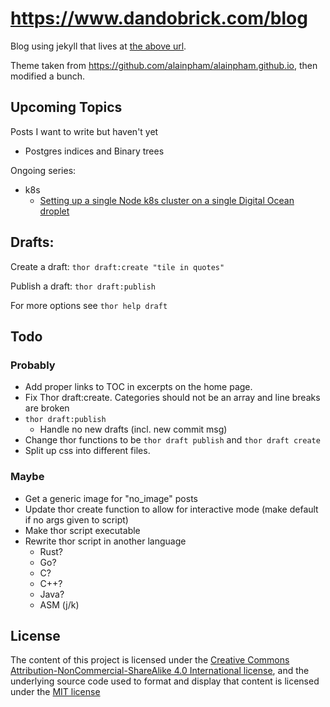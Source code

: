 # https://www.dandobrick.com/blog
Blog using jekyll that lives at [the above url](https://www.dandobrick.com/blog).

Theme taken from https://github.com/alainpham/alainpham.github.io, then modified a bunch.

## Upcoming Topics
Posts I want to write but haven't yet

- Postgres indices and Binary trees

Ongoing series:
- k8s
  - [Setting up a single Node k8s cluster on a single Digital Ocean droplet](https://dandobrick.com/blog/tags/#do-k8s-node)

## Drafts:

Create a draft: `thor draft:create "tile in quotes"`

Publish a draft: `thor draft:publish`

For more options see `thor help draft`

## Todo
### Probably
- Add proper links to TOC in excerpts on the home page.
- Fix Thor draft:create. Categories should not be an array and line breaks are broken
- `thor draft:publish`
  - Handle no new drafts (incl. new commit msg)
- Change thor functions to be `thor draft publish` and `thor draft create`
- Split up css into different files.

### Maybe
- Get a generic image for "no_image" posts
- Update thor create function to allow for interactive mode (make default if no args given to script)
- Make thor script executable
- Rewrite thor script in another language
  - Rust?
  - Go?
  - C?
  - C++?
  - Java?
  - ASM (j/k)

## License
The content of this project is licensed under the [Creative Commons Attribution-NonCommercial-ShareAlike 4.0 International license](https://creativecommons.org/licenses/by-nc-sa/4.0/legalcode), and the underlying source code used to format and display that content is licensed under the [MIT license](https://github.com/DanDobrick/blog/blob/master/LICENSE)
